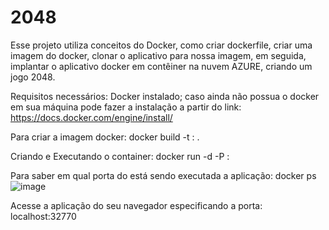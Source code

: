 # 2048
Esse projeto utiliza conceitos do Docker, como criar dockerfile, criar uma imagem do docker, clonar o aplicativo para nossa imagem, em seguida, implantar o aplicativo docker em contêiner na nuvem AZURE, criando um jogo 2048.

Requisitos necessários:
Docker instalado; caso ainda não possua o docker em sua máquina pode fazer a instalação a partir do link: https://docs.docker.com/engine/install/

Para criar a imagem docker:
docker build -t <nome>:<tag> .

Criando e Executando o container:
docker run -d -P <nome>:<tag>

Para saber em qual porta do está sendo executada a aplicação:
docker ps
![image](https://github.com/EdnaldoLourenco/2048/assets/142667824/c46f1561-316b-4a21-b479-78a80ca6a9f0)

Acesse a aplicação do seu navegador especificando a porta:
localhost:32770
